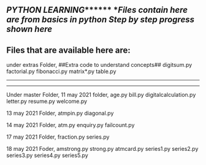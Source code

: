 *********************PYTHON LEARNING***************************
**************Files contain here are from basics in python************
**************Step by step progress shown here***************
--------------------------------------
Files that are available here are:
---------------------------------------
under extras Folder,
##Extra code to understand concepts##
   digitsum.py
   factorial.py
   fibonacci.py
   matrix*.py
   table.py
   
----------------------------------------
----------------------------------------

Under master Folder,
  11 may 2021 folder,
    age.py
    bill.py
    digitalcalculation.py
    letter.py
    resume.py
    welcome.py
   
   13 may 2021 Folder,
     atmpin.py
     diagonal.py
     
   14 may 2021 Folder,
     atm.py
     enquiry.py
     failcount.py
     
   17 may 2021 Folder,
      fraction.py
      series.py
      
   18 may 2021 Foder,
      amstrong.py
      strong.py
      atmcard.py
      series1.py
      series2.py
      series3.py
      series4.py
      series5.py
      
     
